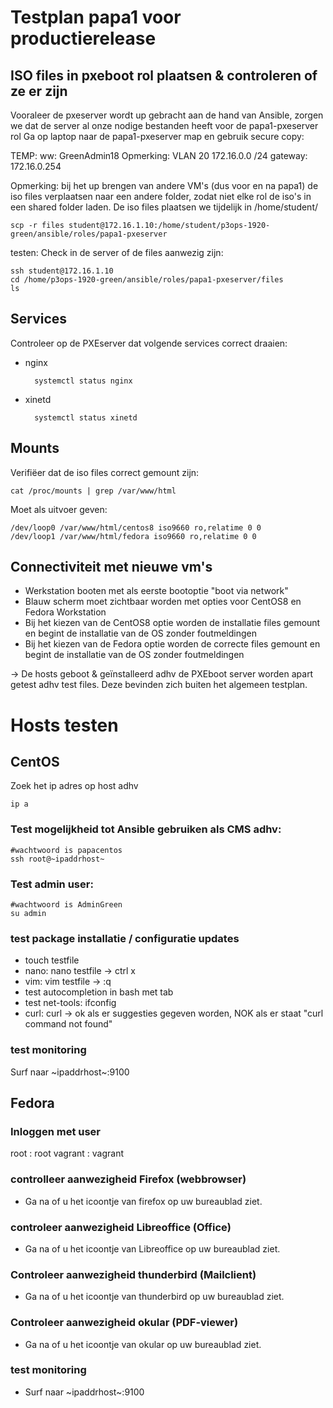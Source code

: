 # Testplan papa1 voor productierelease

## ISO files in pxeboot rol plaatsen & controleren of ze er zijn

Vooraleer de pxeserver wordt up gebracht aan de hand van Ansible, zorgen we dat de server al onze nodige bestanden heeft voor de papa1-pxeserver rol
Ga op laptop naar de papa1-pxeserver map en gebruik secure copy:

TEMP: ww: GreenAdmin18
Opmerking: VLAN 20 172.16.0.0 /24
gateway: 172.16.0.254

Opmerking: bij het up brengen van andere VM's  (dus voor en na papa1) de iso files  verplaatsen naar een andere folder, zodat niet elke rol de iso's in een shared folder laden.
De iso files plaatsen we  tijdelijk in /home/student/

	scp -r files student@172.16.1.10:/home/student/p3ops-1920-green/ansible/roles/papa1-pxeserver

testen: Check in de server of de files aanwezig zijn:

	ssh student@172.16.1.10
	cd /home/p3ops-1920-green/ansible/roles/papa1-pxeserver/files
	ls



## Services

Controleer op de PXEserver dat volgende services correct draaien: 
- nginx

        systemctl status nginx
- xinetd
        
  
        systemctl status xinetd

## Mounts
Verifiëer dat de iso files correct gemount zijn:

    cat /proc/mounts | grep /var/www/html
Moet als uitvoer geven:

    /dev/loop0 /var/www/html/centos8 iso9660 ro,relatime 0 0
    /dev/loop1 /var/www/html/fedora iso9660 ro,relatime 0 0

## Connectiviteit met nieuwe vm's
- Werkstation booten met als eerste bootoptie "boot via network"
- Blauw scherm moet zichtbaar worden met opties voor CentOS8 en Fedora Workstation
- Bij het kiezen van de CentOS8 optie worden de installatie files gemount en begint de installatie van de OS zonder foutmeldingen
- Bij het kiezen van de Fedora optie worden de correcte files gemount en begint de installatie van de OS zonder foutmeldingen

&rarr; De hosts geboot & geïnstalleerd adhv de PXEboot server worden apart getest adhv test files. Deze bevinden zich buiten het algemeen testplan.

# Hosts testen

## CentOS

Zoek het ip adres op host adhv

	ip a

### Test mogelijkheid tot Ansible gebruiken als CMS adhv:

	#wachtwoord is papacentos
	ssh root@~ipaddrhost~

### Test admin user:

	#wachtwoord is AdminGreen
	su admin

### test package installatie / configuratie updates
   * touch testfile
   * nano: nano testfile -> ctrl x
   * vim: vim testfile -> :q
   * test autocompletion in bash met tab
   * test net-tools: ifconfig
   * curl: curl -> ok als er suggesties gegeven worden, NOK als er staat "curl command not found" 

### test monitoring

Surf naar ~ipaddrhost~:9100

## Fedora

### Inloggen met user

 root : root
 vagrant : vagrant

### controlleer aanwezigheid Firefox (webbrowser)
  * Ga na of u het icoontje van firefox op uw bureaublad ziet. 
### controleer aanwezigheid Libreoffice (Office)
  * Ga na of u het icoontje van Libreoffice op uw bureaublad ziet. 
### Controleer aanwezigheid thunderbird (Mailclient)
  * Ga na of u het icoontje van thunderbird op uw bureaublad ziet. 
### Controleer aanwezigheid okular (PDF-viewer)
  * Ga na of u het icoontje van okular op uw bureaublad ziet. 
### test monitoring
  * Surf naar ~ipaddrhost~:9100